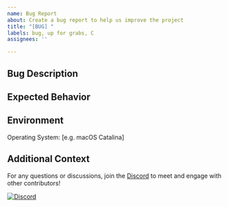 ```yaml
---
name: Bug Report
about: Create a bug report to help us improve the project
title: "[BUG] "
labels: bug, up for grabs, C
assignees: ''

---
```


## Bug Description
<!-- A clear and concise description of what the bug is. -->

## Expected Behavior
<!-- A clear and concise description of what behavior is expected. -->

## Environment
<!-- Operating system and any other information of the environment the bug was found on. -->
Operating System: \[e.g. macOS Catalina\]

## Additional Context
<!-- Add any other context about the problem here. -->

For any questions or discussions, join the [Discord](https://discord.gg/RTgxfFW9mS) to meet and engage with other contributors!

[![Discord](https://img.shields.io/discord/1023562225790767175?color=%20%237289DA&label=discord&logo=discord&logoColor=%20%237289DA)](https://discord.gg/RTgxfFW9mS)
